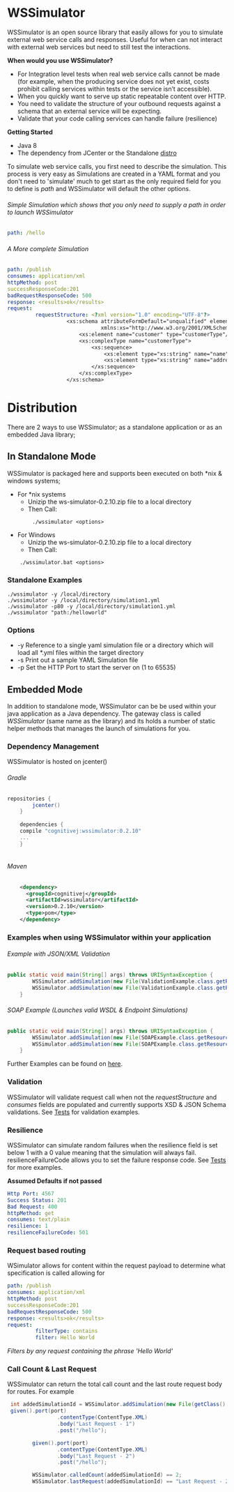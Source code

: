 # WSSimulator
 
WSSimulator is an open source library that easily allows for you to simulate external web service calls and responses. Useful for when can not interact with external web services but need to still test the interactions. 
 
 **When would you use WSSimulator?**

 
 *	For Integration level tests when real web service calls cannot be made (for example, when the producing service does not yet exist, costs prohibit calling services within tests or the service isn’t accessible).
 *	When you quickly want to serve up static repeatable content over HTTP.
 *  You need to validate the structure of your outbound requests against a schema that an external service will be expecting.
 *  Validate that your code calling services can handle failure (resilience)
 

**Getting Started**

*   Java 8
*   The dependency from JCenter or the Standalone [distro](https://github.com/CognitiveJ/wssimulator/releases/download/0.2.10/wssimulator-0.2.10.zip "Download Standalone Version")


To simulate web service calls, you first need to describe the simulation. This process is very easy as Simulations are created in a YAML format and you don't need to 'simulate' much to get start as the only required field for you to define is _path_ and WSSimulator will default the other options.

###### Simple Simulation which shows that you only need to supply a path in order to launch WSSimulator
```yaml
path: /hello
```

###### A More complete Simulation
```yaml
path: /publish
consumes: application/xml
httpMethod: post
successResponseCode:201
badRequestResponseCode: 500
response: <results>ok</results>
request: 
         requestStructure: <?xml version="1.0" encoding="UTF-8"?>
                   <xs:schema attributeFormDefault="unqualified" elementFormDefault="qualified"
                              xmlns:xs="http://www.w3.org/2001/XMLSchema">
                       <xs:element name="customer" type="customerType"/>
                       <xs:complexType name="customerType">
                           <xs:sequence>
                               <xs:element type="xs:string" name="name"/>
                               <xs:element type="xs:string" name="address"/>
                           </xs:sequence>
                       </xs:complexType>
                   </xs:schema>
```


# Distribution
There are 2 ways to use WSSimulator; as a standalone application or as an embedded Java library;

## In Standalone Mode
WSSimulator is packaged here and supports been executed on both *nix & windows systems;

*	For *nix systems
    -	Unizip the ws-simulator-0.2.10.zip file to a local directory
    -	Then Call: 

```shell 
        ./wssimulator <options>
```

*	For Windows
    -	Unizip the ws-simulator-0.2.10.zip file to a local directory
    -	Then Call: 
```shell 
    ./wssimulator.bat <options>
```

### Standalone Examples
```shell
./wssimulator -y /local/directory
./wssimulator -y /local/directory/simulation1.yml
./wssimulator -p80 -y /local/directory/simulation1.yml
./wssimulator "path:/helloworld"
```
### Options

* -y Reference to a single yaml simulation file or a directory which will load all *.yml files within the target directory
* -s Print out a sample YAML Simulation file
* -p Set the HTTP Port to start the server on (1 to 65535)


## Embedded Mode
In addition to standalone mode, WSSimulator can be be used within your java application as a Java dependency. The gateway class is called _WSSimulator_ (same name as the library) and its holds a number of static helper methods that manages the launch of simulations for you. 

### Dependency Management

WSSimulator is hosted on jcenter() 

###### Gradle
```groovy
repositories {
        jcenter()
    }
    
    dependencies {
    compile "cognitivej:wssimulator:0.2.10"
    ...
    }
    
```

###### Maven
```xml
    <dependency>
      <groupId>cognitivej</groupId>
      <artifactId>wssimulator</artifactId>
      <version>0.2.10</version>
      <type>pom</type>
    </dependency>
```

### Examples when using WSSimulator within your application

######  Example with JSON/XML Validation
```java
public static void main(String[] args) throws URISyntaxException {
        WSSimulator.addSimulation(new File(ValidationExample.class.getResource("/json/json1.yml").toURI()));
        WSSimulator.addSimulation(new File(ValidationExample.class.getResource("/xml/xmlValidationExample.yml").toURI()));
    }
```
 
###### SOAP Example (Launches valid WSDL & Endpoint Simulations) 
```java
public static void main(String[] args) throws URISyntaxException {
        WSSimulator.addSimulation(new File(SOAPExample.class.getResource("/soap/wsdl.yml").toURI()));
        WSSimulator.addSimulation(new File(SOAPExample.class.getResource("/soap/endpoint.yml").toURI()));
    }
```

Further Examples can be found on [here](https://github.com/CognitiveJ/wssimulator/tree/master/src/test/groovy/wssimulator "Tests").

### Validation

WSSimulator will validate request call when not the _requestStructure_ and _consumes_ fields are populated and currently supports XSD & JSON Schema validations. 
See [Tests](https://github.com/CognitiveJ/wssimulator/tree/master/src/test/groovy/wssimulator "Tests") for validation examples.


### Resilience

WSSimulator can simulate random failures when the resilience field is set below 1 with a 0 value meaning that the simulation will always fail. resilienceFailureCode allows you to set the failure response code.
See [Tests](https://github.com/CognitiveJ/wssimulator/tree/master/src/test/groovy/wssimulator "Tests") for more examples.


**Assumed Defaults if not passed**

```yaml
Http Port: 4567
Success Status: 201
Bad Request: 400
httpMethod: get
consumes: text/plain
resilience: 1
resilienceFailureCode: 501
```

### Request based routing
WSimulator allows for content within the request payload to determine what specification is called allowing for 

```yaml
path: /publish
consumes: application/xml
httpMethod: post    
successResponseCode:201
badRequestResponseCode: 500
response: <results>ok</results>
request: 
         filterType: contains
         filter: Hello World
```
_Filters by any request containing the phrase 'Hello World'_

### Call Count & Last Request

WSSimulator can return the total call count and the last route request body for routes. For example 

```java
 int addedSimulationId = WSSimulator.addSimulation(new File(getClass().getResource("/lastRequest/request.yml").toURI()))
 given().port(port)
                .contentType(ContentType.XML)
                .body("Last Request - 1")
                .post("/hello");

        given().port(port)
                .contentType(ContentType.XML)
                .body("Last Request - 2")
                .post("/hello");

        WSSimulator.calledCount(addedSimulationId) == 2;
        WSSimulator.lastRequest(addedSimulationId) == "Last Request - 2";     
```